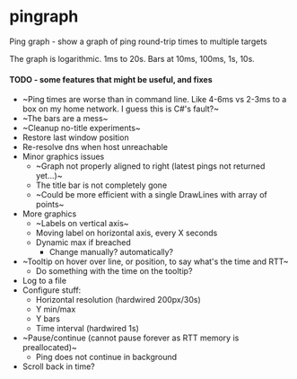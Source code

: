 # pingraph

Ping graph - show a graph of ping round-trip times to multiple targets

The graph is logarithmic. 1ms to 20s. Bars at 10ms, 100ms, 1s, 10s.

#### TODO - some features that might be useful, and fixes
- ~Ping times are worse than in command line. Like 4-6ms vs 2-3ms to a box on my home network. I guess this is C#'s fault?~
- ~The bars are a mess~
- ~Cleanup no-title experiments~
- Restore last window position
- Re-resolve dns when host unreachable
- Minor graphics issues
  - ~Graph not properly aligned to right (latest pings not returned yet...)~
  - The title bar is not completely gone
  - ~Could be more efficient with a single DrawLines with array of points~
- More graphics
  - ~Labels on vertical axis~
  - Moving label on horizontal axis, every X seconds
  - Dynamic max if breached
    - Change manually? automatically?
- ~Tooltip on hover over line, or position, to say what's the time and RTT~
  - Do something with the time on the tooltip?
- Log to a file
- Configure stuff:
  - Horizontal resolution (hardwired 200px/30s)
  - Y min/max
  - Y bars
  - Time interval (hardwired 1s)
- ~Pause/continue (cannot pause forever as RTT memory is preallocated)~
  - Ping does not continue in background
- Scroll back in time?

